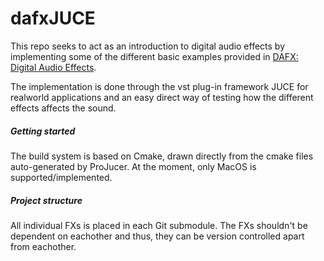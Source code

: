 # dafxJUCE

This repo seeks to act as an introduction to digital audio effects by implementing some of the different basic examples provided in [DAFX: Digital Audio Effects](http://www.dafx.de).

The implementation is done through the vst plug-in framework JUCE for realworld applications and an easy direct way of testing how the different effects affects the sound.

##### Getting started

The build system is based on Cmake, drawn directly from the cmake files auto-generated by ProJucer.
At the moment, only MacOS is supported/implemented.

##### Project structure

All individual FXs is placed in each Git submodule. The FXs shouldn't be dependent on eachother and thus, they can be version controlled apart from eachother.